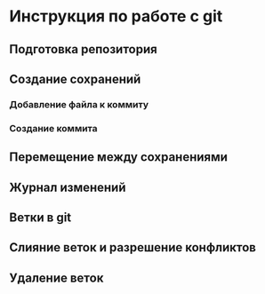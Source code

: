 # Инструкция по работе с git

## Подготовка репозитория

## Создание сохранений

### Добавление файла к коммиту

### Создание коммита

## Перемещение между сохранениями

## Журнал изменений

## Ветки в git

## Слияние веток и разрешение конфликтов

## Удаление веток